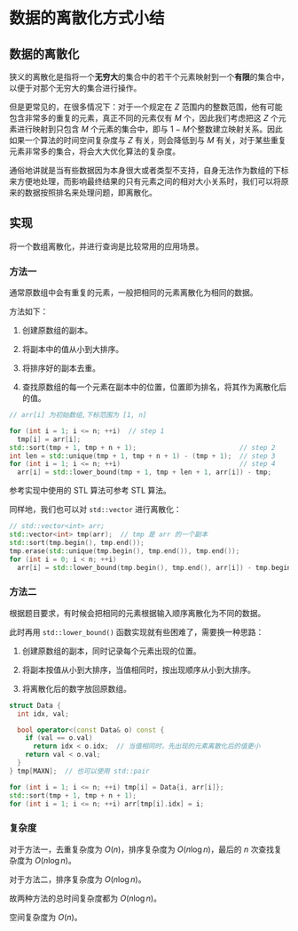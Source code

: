 # 数据的离散化方式小结

## 数据的离散化

狭义的离散化是指将一个**无穷大**的集合中的若干个元素映射到一个**有限**的集合中，以便于对那个无穷大的集合进行操作。

但是更常见的，在很多情况下：对于一个规定在 $Z$ 范围内的整数范围，他有可能包含非常多的重复的元素，真正不同的元素仅有 $M$ 个，因此我们考虑把这 $Z$ 个元素进行映射到只包含 $M$ 个元素的集合中，即与 $1-M$个整数建立映射关系。因此如果一个算法的时间空间复杂度与 $Z$ 有关，则会降低到与 $M$ 有关，对于某些重复元素非常多的集合，将会大大优化算法的复杂度。

通俗地讲就是当有些数据因为本身很大或者类型不支持，自身无法作为数组的下标来方便地处理，而影响最终结果的只有元素之间的相对大小关系时，我们可以将原来的数据按照排名来处理问题，即离散化。

## 实现

将一个数组离散化，并进行查询是比较常用的应用场景。

### 方法一

通常原数组中会有重复的元素，一般把相同的元素离散化为相同的数据。

方法如下：

1.  创建原数组的副本。

2.  将副本中的值从小到大排序。

3.  将排序好的副本去重。

4.  查找原数组的每一个元素在副本中的位置，位置即为排名，将其作为离散化后的值。

```cpp
// arr[i] 为初始数组,下标范围为 [1, n]

for (int i = 1; i <= n; ++i)  // step 1
  tmp[i] = arr[i];
std::sort(tmp + 1, tmp + n + 1);                          // step 2
int len = std::unique(tmp + 1, tmp + n + 1) - (tmp + 1);  // step 3
for (int i = 1; i <= n; ++i)                              // step 4
  arr[i] = std::lower_bound(tmp + 1, tmp + len + 1, arr[i]) - tmp;
```

参考实现中使用的 STL 算法可参考 STL 算法。

同样地，我们也可以对 `std::vector` 进行离散化：

```cpp
// std::vector<int> arr;
std::vector<int> tmp(arr);  // tmp 是 arr 的一个副本
std::sort(tmp.begin(), tmp.end());
tmp.erase(std::unique(tmp.begin(), tmp.end()), tmp.end());
for (int i = 0; i < n; ++i)
  arr[i] = std::lower_bound(tmp.begin(), tmp.end(), arr[i]) - tmp.begin();
```

### 方法二

根据题目要求，有时候会把相同的元素根据输入顺序离散化为不同的数据。

此时再用 `std::lower_bound()` 函数实现就有些困难了，需要换一种思路：

1.  创建原数组的副本，同时记录每个元素出现的位置。

2.  将副本按值从小到大排序，当值相同时，按出现顺序从小到大排序。

3.  将离散化后的数字放回原数组。

```cpp
struct Data {
  int idx, val;

  bool operator<(const Data& o) const {
    if (val == o.val)
      return idx < o.idx;  // 当值相同时，先出现的元素离散化后的值更小
    return val < o.val;
  }
} tmp[MAXN];  // 也可以使用 std::pair

for (int i = 1; i <= n; ++i) tmp[i] = Data{i, arr[i]};
std::sort(tmp + 1, tmp + n + 1);
for (int i = 1; i <= n; ++i) arr[tmp[i].idx] = i;
```

### 复杂度

对于方法一，去重复杂度为 $O(n)$，排序复杂度为 $O(n \log n)$，最后的 $n$ 次查找复杂度为 $O(n \log n)$。

对于方法二，排序复杂度为 $O(n \log n)$。

故两种方法的总时间复杂度都为 $O(n \log n)$。

空间复杂度为 $O(n)$。